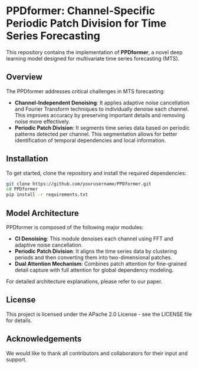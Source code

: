 
# PPDformer: Channel-Specific Periodic Patch Division for Time Series Forecasting

This repository contains the implementation of **PPDformer**, a novel deep learning model designed for multivariate time series forecasting (MTS). 

## Overview

The PPDformer addresses critical challenges in MTS forecasting:
- **Channel-Independent Denoising**: It applies adaptive noise cancellation and Fourier Transform techniques to individually denoise each channel. This improves accuracy by preserving important details and removing noise more effectively.
- **Periodic Patch Division**: It segments time series data based on periodic patterns detected per channel. This segmentation allows for better identification of temporal dependencies and local information.

## Installation

To get started, clone the repository and install the required dependencies:

```bash
git clone https://github.com/yourusername/PPDformer.git
cd PPDformer
pip install -r requirements.txt
```

## Model Architecture

PPDformer is composed of the following major modules:
- **CI Denoising**: This module denoises each channel using FFT and adaptive noise cancellation.
- **Periodic Patch Division**: It aligns the time series data by clustering periods and then converting them into two-dimensional patches.
- **Dual Attention Mechanism**: Combines patch attention for fine-grained detail capture with full attention for global dependency modeling.

For detailed architecture explanations, please refer to our paper.


## License

This project is licensed under the APache 2.0 License - see the LICENSE file for details.

## Acknowledgements

We would like to thank all contributors and collaborators for their input and support.
